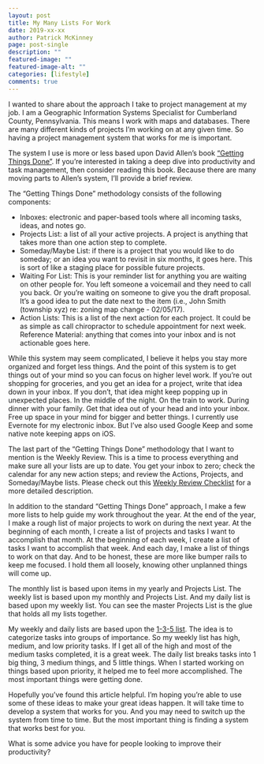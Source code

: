 ```yaml
---
layout: post
title: My Many Lists For Work
date: 2019-xx-xx
author: Patrick McKinney
page: post-single
description: ""
featured-image: ""
featured-image-alt: ""
categories: [lifestyle]
comments: true
---
```


I wanted to share about the approach I take to project management at my job.  I am a Geographic Information Systems Specialist for Cumberland County, Pennsylvania.  This means I work with maps and databases.  There are many different kinds of projects I’m working on at any given time.  So having a project management system that works for me is important.

The system I use is more or less based upon David Allen’s book [“Getting Things Done”](https://www.amazon.com/Getting-Things-Done-Stress-Free-Productivity/dp/0142000280).  If you’re interested in taking a deep dive into productivity and task management,  then consider reading this book.  Because there are many moving parts to Allen’s system, I’ll provide a brief review.

The “Getting Things Done” methodology consists of the following components:
- Inboxes: electronic and paper-based tools where all incoming tasks, ideas, and notes go.
- Projects List: a list of all your active projects.  A project is anything that takes more than one action step to complete.
- Someday/Maybe List: if there is a project that you would like to do someday; or an idea you want to revisit in six months, it goes here.  This is sort of like a staging place for possible future projects.
- Waiting For List: This is your reminder list for anything you are waiting on other people for.  You left someone a voicemail and they need to call you back.  Or you’re waiting on someone to give you the draft proposal.  It’s a good idea to put the date next to the item (i.e., John Smith (township xyz) re: zoning map change - 02/05/17).
- Action Lists: This is a list of the next action for each project.  It could be as simple as call chiropractor to schedule appointment for next week.   
Reference Material: anything that comes into your inbox and is not actionable goes here.

While this system may seem complicated, I believe it helps you stay more organized and forget less things. And the point of this system is to get things out of your mind so you can focus on higher level work.  If you’re out shopping for groceries, and you get an idea for a project, write that idea down in your inbox.  If you don’t, that idea might keep popping up in unexpected places.  In the middle of the night.  On the train to work.  During dinner with your family.  Get that idea out of your head and into your inbox.  Free up space in your mind for bigger and better things.  I currently use Evernote for my electronic inbox.  But I’ve also used Google Keep and some native note keeping apps on iOS.
  
The last part of the “Getting Things Done” methodology that I want to mention is the Weekly Review.  This is a time to process everything and make sure all your lists are up to date.  You get your inbox to zero; check the calendar for any new action steps; and review the Actions, Projects, and Someday/Maybe lists.  Please check out this [Weekly Review Checklist](https://gettingthingsdone.com/wp-content/uploads/2014/10/Weekly_Review_Checklist.pdf) for a more detailed description.  

In addition to the standard “Getting Things Done” approach, I make a few more lists to help guide my work throughout the year.  At the end of the year, I make a rough list of major projects to work on during the next year.  At the beginning of each month, I create a list of projects and tasks I want to accomplish that month.  At the beginning of each week, I create a list of tasks I want to accomplish that week.  And each day, I make a list of things to work on that day.  And to be honest, these are more like bumper rails to keep me focused.  I hold them all loosely, knowing other unplanned things will come up.

The monthly list is based upon items in my yearly and Projects List.  The weekly list is based upon my monthly and Projects List.  And my daily list is based upon my weekly list.  You can see the master Projects List is the glue that holds all my lists together.

My weekly and daily lists are based upon the [1-3-5 list](https://www.themuse.com/advice/a-better-todo-list-the-135-rule).  The idea is to categorize tasks into groups of importance.  So my weekly list has high, medium, and low priority tasks.  If I get all of the high and most of the medium tasks completed, it is a great week.  The daily list breaks tasks into 1 big thing, 3 medium things, and 5 little things.  When I started working on things based upon priority, it helped me to feel more accomplished.  The most important things were getting done.    

Hopefully you’ve found this article helpful. I’m hoping you’re able to use some of these ideas to make your great ideas happen.  It will take time to develop a system that works for you.  And you may need to switch up the system from time to time.  But the most important thing is finding a system that works best for you.

What is some advice you have for people looking to improve their productivity?